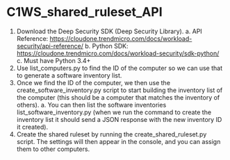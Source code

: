 # C1WS_shared_ruleset_API

1.	Download the Deep Security SDK (Deep Security Library).
a.	API Reference: https://cloudone.trendmicro.com/docs/workload-security/api-reference/
b.	Python SDK: https://cloudone.trendmicro.com/docs/workload-security/sdk-python/
c.	Must have Python 3.4+
2.	Use list_computers.py to find the ID of the computer so we can use that to generate a software inventory list.
3.	Once we find the ID of the computer, we then use the create_software_inventory.py script to start building the inventory list of the computer (this should be a computer that matches the inventory of others).
a.	You can then list the software inventories list_software_inventory.py (when we run the command to create the inventory list it should send a JSON response with the new inventory ID it created). 
4.	Create the shared ruleset by running the create_shared_ruleset.py script. The settings will then appear in the console, and you can assign them to other computers. 
